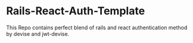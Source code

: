 # Rails-React-Auth-Template
This Repo contains perfect blend of rails and react authentication method by devise and jwt-devise.

